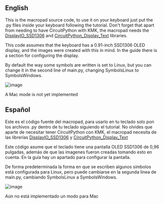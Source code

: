 <h2 align="Left"> English </h2>

This is the macropad source code, to use it on your keyboard just put the .py files inside your keyboard following the tutorial. Don't forget that apart from needing to have CircuitPython with KMK, the macropad needs the <a href="https://github.com/adafruit/Adafruit_CircuitPython_DisplayIO_SSD1306">DisplayIO_SSD1306</a> and <a href="https://github.com/adafruit/Adafruit_CircuitPython_Display_Text">CircuitPython_Display_Text</a> libraries.


This code assumes that the keyboard has a 0.91-inch SSD1306 OLED display, and the images were created with this in mind. In the guide there is a section for configuring the display.

By default the way some symbols are written is set to Linux, but you can change it in the second line of main.py, changing SymbolsLinux to SymbolsWindows.

![image](https://github.com/JhonatanFerrer/JK206/assets/111335841/7a111fa9-9dc4-4501-8d4a-8dcf8ae04336)

A Mac mode is not yet implemented

<h2 align="Left"> Español </h2>

Este es el código fuente del macropad, para usarlo en tu teclado solo pon los archivos .py dentro de tu teclado siguiendo el tutorial. No olvides que aparte de necesitar tener CircuitPython con KMK, el macropad necesita de las librerías <a href="https://github.com/adafruit/Adafruit_CircuitPython_DisplayIO_SSD1306">DisplayIO_SSD1306</a> y <a href="https://github.com/adafruit/Adafruit_CircuitPython_Display_Text">CircuitPython_Display_Text</a>


Este código asume que el teclado tiene una pantalla OLED SSD1306 de 0,96 pulgadas, además de que las imagenes fueron creadas tomando esto en cuenta. En la guía hay un apartado para configurar la pantalla.


De forma predeterminada la forma en que se escriben algunos símbolos está configurada para Linux, pero puede cambiarse en la segunda línea de main.py, cambiando SymbolsLinux a SymbolsWindows.

![image](https://github.com/JhonatanFerrer/JK206/assets/111335841/7a111fa9-9dc4-4501-8d4a-8dcf8ae04336)

Aún no está implementado un modo para Mac
